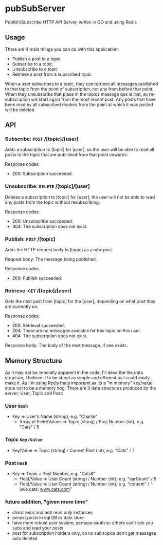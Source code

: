 # pubSubServer
Publish/Subscribe HTTP API Server, writen in GO and using Redis

## Usage

There are 4 main things you can do with this application:

- Publish a post to a topic
- Subscribe to a topic
- Unsubscribe to a topic
- Retrieve a post from a subscribed topic

When a user subscribes to a topic, they can retrieve all messages published to that topic from the point of subscription, not any from before that point. When they unsubscribe that place in the topics message que is lost, so re-subscription will start again from the most recent post. Any posts that have been read by all subscribed readers from the point at which it was posted will be deleted.


## API

### Subscribe: `POST` /[topic]/[user]

Adds a subscription to [topic] for [user], so the user will be able to read all posts to the topic that are published from that point onwards.

Response codes:
- 200: Subscription succeeded.

### Unsubscribe: `DELETE` /[topic]/[user]

Deletes a subscription to [topic] for [user], the user will not be able to read any posts from the topic without resubscribing.

Response codes:
- 200: Unsubscribe succeeded.
- 404: The subscription does not exist.

### Publish: `POST` /[topic]

Adds the HTTP request body to [topic] as a new post.

Request body: The message being published.

Response codes:
- 200: Publish succeeded.

### Retrieve: `GET` /[topic]/[user]

Gets the next post from [topic] for the [user], depending on what post they are currently on.

Response codes:
- 200: Retrieval succeeded.
- 204: There are no messages available for this topic on this user.
- 404: The subscription does not exist.

Response body: The body of the next message, if one exists.

## Memory Structure

As it may not be imediatly apparent in the code, I'll describe the data structure, I believe it to be about as simple and efficient as I could easily make it. As I'm using Redis thats important as its a "in memory" key/value store not to be a memory hog. There are 3 data structures produced by the server; User, Topic and Post:

### User `Hash`
- Key => User's Name (string), e.g. "Charlie"
  - Array of Field/Values => Topic (string) / Post Number (int), e.g. "Cats" / 5

### Topic `Key/Value`
- Key/Value => Topic (string) / Current Post (int), e.g. "Cats" / 7

### Post `Hash`
- Key => Topic + Post Number, e.g. "Cats6"
  -  Field/Value => User Count (string) / Number (int), e.g. "usrCount" / 5
  -  Field/Value => User Count (string) / Number (int), e.g. "content" / "I love cats: www.cats.com"

### future addition, "given more time"

- shard redis and add read only instances
- persist posts in sql DB or data store
- have more robust user system, perhaps oauth so others can't see you subs and read your posts
- post for subscription holders only, so no sub topics don't get messages auto deleted
